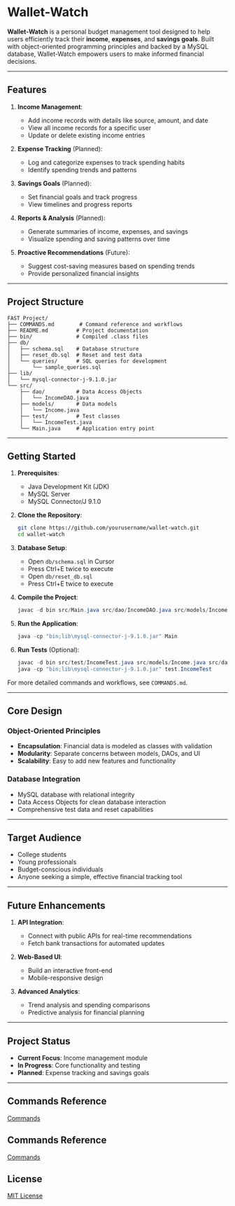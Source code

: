 # Wallet-Watch

**Wallet-Watch** is a personal budget management tool designed to help users efficiently track their **income**, **expenses**, and **savings goals**. Built with object-oriented programming principles and backed by a MySQL database, Wallet-Watch empowers users to make informed financial decisions.

---

## Features

1. **Income Management**:
   - Add income records with details like source, amount, and date
   - View all income records for a specific user
   - Update or delete existing income entries

2. **Expense Tracking** (Planned):
   - Log and categorize expenses to track spending habits
   - Identify spending trends and patterns

3. **Savings Goals** (Planned):
   - Set financial goals and track progress
   - View timelines and progress reports

4. **Reports & Analysis** (Planned):
   - Generate summaries of income, expenses, and savings
   - Visualize spending and saving patterns over time

5. **Proactive Recommendations** (Future):
   - Suggest cost-saving measures based on spending trends
   - Provide personalized financial insights

---

## Project Structure
```
FAST Project/
├── COMMANDS.md        # Command reference and workflows
├── README.md         # Project documentation
├── bin/              # Compiled .class files
├── db/
│   ├── schema.sql    # Database structure
│   ├── reset_db.sql  # Reset and test data
│   └── queries/      # SQL queries for development
│       └── sample_queries.sql
├── lib/
│   └── mysql-connector-j-9.1.0.jar
└── src/
    ├── dao/          # Data Access Objects
    │   └── IncomeDAO.java
    ├── models/       # Data models
    │   └── Income.java
    ├── test/         # Test classes
    │   └── IncomeTest.java
    └── Main.java     # Application entry point
```

---

## Getting Started

1. **Prerequisites**:
   - Java Development Kit (JDK)
   - MySQL Server
   - MySQL Connector/J 9.1.0

2. **Clone the Repository**:
   ```bash
   git clone https://github.com/yourusername/wallet-watch.git
   cd wallet-watch
   ```

3. **Database Setup**:
   - Open `db/schema.sql` in Cursor
   - Press Ctrl+E twice to execute
   - Open `db/reset_db.sql`
   - Press Ctrl+E twice to execute

4. **Compile the Project**:
   ```powershell
   javac -d bin src/Main.java src/dao/IncomeDAO.java src/models/Income.java
   ```

5. **Run the Application**:
   ```powershell
   java -cp "bin;lib\mysql-connector-j-9.1.0.jar" Main
   ```

6. **Run Tests** (Optional):
   ```powershell
   javac -d bin src/test/IncomeTest.java src/models/Income.java src/dao/IncomeDAO.java
   java -cp "bin;lib\mysql-connector-j-9.1.0.jar" test.IncomeTest
   ```

For more detailed commands and workflows, see `COMMANDS.md`.

---

## Core Design

### Object-Oriented Principles
- **Encapsulation**: Financial data is modeled as classes with validation
- **Modularity**: Separate concerns between models, DAOs, and UI
- **Scalability**: Easy to add new features and functionality

### Database Integration
- MySQL database with relational integrity
- Data Access Objects for clean database interaction
- Comprehensive test data and reset capabilities

---

## Target Audience
- College students
- Young professionals
- Budget-conscious individuals
- Anyone seeking a simple, effective financial tracking tool

---

## Future Enhancements

1. **API Integration**:
   - Connect with public APIs for real-time recommendations
   - Fetch bank transactions for automated updates

2. **Web-Based UI**:
   - Build an interactive front-end
   - Mobile-responsive design

3. **Advanced Analytics**:
   - Trend analysis and spending comparisons
   - Predictive analysis for financial planning

---

## Project Status
- **Current Focus**: Income management module
- **In Progress**: Core functionality and testing
- **Planned**: Expense tracking and savings goals

---
## Commands Reference
[Commands](COMMANDS.md)

## Commands Reference
[Commands](COMMANDS.md)

## License
[MIT License](LICENSE)